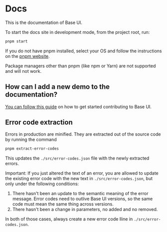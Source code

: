 # Docs

This is the documentation of Base UI.

To start the docs site in development mode, from the project root, run:

```bash
pnpm start
```

If you do not have pnpm installed, select your OS and follow the instructions on the [pnpm website](https://pnpm.io/installation).

Package managers other than pnpm (like npm or Yarn) are not supported and will not work.

## How can I add a new demo to the documentation?

[You can follow this guide](https://github.com/mui/base-ui/blob/HEAD/CONTRIBUTING.md)
on how to get started contributing to Base UI.

## Error code extraction

Errors in production are minified. They are extracted out of the source code by running the command

```bash
pnpm extract-error-codes
```

This updates the `./src/error-codes.json` file with the newly extracted errors.

Important: If you just altered the text of an error, you are allowed to update the existing error code with the new text in `./src/error-codes.json`, but only under the following conditions:

1. There hasn't been an update to the semantic meaning of the error message. Error codes need to outlive Base UI versions, so the same code must mean the same thing across versions.
2. There hasn't been a change in parameters, no added and no removed.

In both of those cases, always create a new error code lline in `./src/error-codes.json`.
